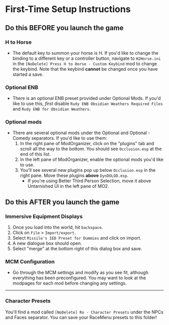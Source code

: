 # First-Time Setup Instructions

## Do this BEFORE you launch the game

### H to Horse

- The default key to summon your horse is H. If you'd like to change the binding to a different key or a controller button, navigate to `H2Horse.ini` in the `[NoDelete] Press H to Horse - Custom Keybind` mod to change the keybind. Note that the keybind **cannot** be changed once you have started a save.

### Optional ENB

- There is an optional ENB preset provided under Optional Mods. If you'd like to use this, _first_ disable `Rudy ENB Obsidian Weathers Required Files` and `Rudy ENB for Obsidian Weathers`.

### Optional mods

- There are several optional mods under the Optional and Optional - Comedy separators. If you'd like to use them:
  1. In the right pane of ModOrganizer, click on the "plugins" tab and scroll all the way to the bottom. You should see `Occlusion.esp` at the end of this list.
  2. In the left pane of ModOrganizer, enable the optional mods you'd like to use.
  3. You'll see several new plugins pop up below `Occlusion.esp` in the right pane. Move these plugins **above** `DynDOLOD.esp`.
     - If you're using Better Third Person Selection, move it above Untarnished UI in the left pane of MO2.

## Do this AFTER you launch the game

### Immersive Equipment Displays

1. Once you load into the world, hit `backspace`.
2. Click on `File` > `Import/export`.
3. Select `Missile's IED Preset for Dummies` and click on import.
4. A new dialogue box should open.
5. Select "merge" at the bottom right of this dialog box and save.

### MCM Configuration

- Go through the MCM settings and modify as you see fit, although everything has been preconfigured. You may want to look at the modpages for each mod before changing any settings.

---

### Character Presets

You'll find a mod called `[NoDelete] Ro - Character Presets` under the NPCs and Faces separator. You can save your RaceMenu presets to this folder!
